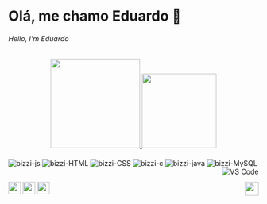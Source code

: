 # Olá, me chamo Eduardo 👋
###### Hello, I'm Eduardo

<div align="center">
  <a href="https://github.com/b1zz1">
    <img height="180em" src="https://github-readme-stats.vercel.app/api?username=b1zz1&count_private=true&show_icons=true&theme=github_dark&hide_border=1&include_all_commits=1" />
  </a>
    <a href="https://github.com/b1zz1/convoychat">
    <img height="150em" src="https://github-readme-stats.vercel.app/api/top-langs/?username=b1zz1&theme=github_dark&hide_border=1&layout=compact" />
  </a>
</div>

<div style="display: inline_block"><br>
   <img align="center" alt="bizzi-js" src="https://img.shields.io/badge/javascript-%23323330.svg?style=for-the-badge&logo=javascript&logoColor=%23F7DF1E">
   <img align="center" alt="bizzi-HTML" src="https://img.shields.io/badge/html5-%23E34F26.svg?style=for-the-badge&logo=html5&logoColor=white">
   <img align="center" alt="bizzi-CSS" src="https://img.shields.io/badge/css3-%231572B6.svg?style=for-the-badge&logo=css3&logoColor=whiteg">
   <img align="center" alt="bizzi-c" src="https://img.shields.io/badge/c-%2300599C.svg?style=for-the-badge&logo=c&logoColor=white">
   <img align="center" alt="bizzi-java" src="https://img.shields.io/badge/java-%23ED8B00.svg?style=for-the-badge&logo=java&logoColor=white">
   <img align="center" alt="bizzi-MySQL" src="https://img.shields.io/badge/MySQL-005C84?style=for-the-badge&logo=mysql&logoColor=white">
   <img align="right" alt ="VS Code" src="https://img.shields.io/badge/Visual_Studio_Code-0078D4?style=for-the-badge&logo=visual%20studio%20code&logoColor=white">
</div>

  ##
  
<div>
  <a href = "mailto:eduardobizzi2005@gmail.com"> <img height="25" src="https://img.shields.io/badge/-Gmail-%23333?style=for-the-badge&logo=gmail&logoColor=white" target="_blank"></a>
  <a href="https://instagram.com/b1zz1_" target="_blank"><img height="25" src="https://img.shields.io/badge/-Instagram-%23E4405F?style=for-the-badge&logo=instagram&logoColor=white" target="_blank"></a>
  <a href="https://www.linkedin.com/in/eduardo-bizzi-b04b70235/" target="_blank"><img height="25" src="https://img.shields.io/badge/-LinkedIn-%230077B5?style=for-the-badge&logo=linkedin&logoColor=white" target="_blank"></a>
  <img align="right" height="28" src="https://img.shields.io/github/followers/b1zz1.svg?style=social&label=Follow&maxAge=2592000"></a>
</div>
